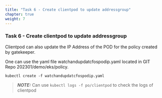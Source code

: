 ```yaml
---
title: "Task 6 - Create clientpod to update addressgroup"
chapter: true
weight: 7
---
```


### Task 6 - Create clientpod to update addressgroup

Clientpod can also update the IP Address of the POD for the policy created by gatekeeper. 

One can use the yaml file watchandupdatcfospodip.yaml located in GIT Repo 202301/demo/eks/policy.

```
kubectl create -f watchandupdatcfospodip.yaml
```

> **_NOTE:_** Can use `kubectl logs -f po/clientpod` to check the logs of clientpod
